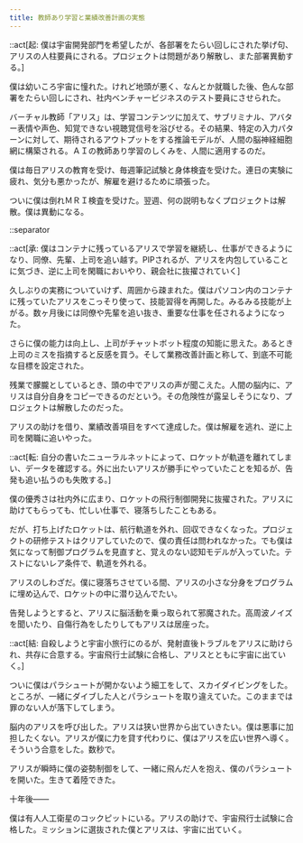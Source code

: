 ```yaml
---
title: 教師あり学習と業績改善計画の実態
---
```


::act[起: 僕は宇宙開発部門を希望したが、各部署をたらい回しにされた挙げ句、アリスの人柱要員にされる。プロジェクトは問題があり解散し、また部署異動する。]

僕は幼いころ宇宙に憧れた。けれど地頭が悪く、なんとか就職した後、色んな部署をたらい回しにされ、社内ベンチャービジネスのテスト要員にさせられた。

バーチャル教師「アリス」は、学習コンテンツに加えて、サブリミナル、アバター表情や声色、知覚できない視聴覚信号を浴びせる。その結果、特定の入力パターンに対して、期待されるアウトプットをする推論モデルが、人間の脳神経細胞網に構築される。ＡＩの教師あり学習のしくみを、人間に適用するのだ。

僕は毎日アリスの教育を受け、毎週筆記試験と身体検査を受けた。連日の実験に疲れ、気分も悪かったが、解雇を避けるために頑張った。

ついに僕は倒れＭＲＩ検査を受けた。翌週、何の説明もなくプロジェクトは解散。僕は異動になる。

::separator

::act[承: 僕はコンテナに残っているアリスで学習を継続し、仕事ができるようになり、同僚、先輩、上司を追い越す。PIPされるが、アリスを内包していることに気づき、逆に上司を閑職においやり、親会社に抜擢されていく]

久しぶりの実務についていけず、周囲から疎まれた。僕はパソコン内のコンテナに残っていたアリスをこっそり使って、技能習得を再開した。みるみる技能が上がる。数ヶ月後には同僚や先輩を追い抜き、重要な仕事を任されるようになった。

さらに僕の能力は向上し、上司がチャットボット程度の知能に思えた。あるとき上司のミスを指摘すると反感を買う。そして業務改善計画と称して、到底不可能な目標を設定された。

残業で朦朧としているとき、頭の中でアリスの声が聞こえた。人間の脳内に、アリスは自分自身をコピーできるのだという。その危険性が露呈しそうになり、プロジェクトは解散したのだった。

アリスの助けを借り、業績改善項目をすべて達成した。僕は解雇を逃れ、逆に上司を閑職に追いやった。

::act[転: 自分の書いたニューラルネットによって、ロケットが軌道を離れてしまい、データを確認する。外に出たいアリスが勝手にやっていたことを知るが、告発も追い払うのも失敗する。]

僕の優秀さは社内外に広まり、ロケットの飛行制御開発に抜擢された。アリスに助けてもらっても、忙しい仕事で、寝落ちしたこともある。

だが、打ち上げたロケットは、航行軌道を外れ、回収できなくなった。プロジェクトの研修テストはクリアしていたので、僕の責任は問われなかった。でも僕は気になって制御プログラムを見直すと、覚えのない認知モデルが入っていた。テストにないレア条件で、軌道を外れる。

アリスのしわざだ。僕に寝落ちさせている間、アリスの小さな分身をプログラムに埋め込んで、ロケットの中に潜り込んでたい。

告発しようとすると、アリスに脳活動を乗っ取られて邪魔された。高周波ノイズを聞いたり、自傷行為をしたりしてもアリスは居座った。

::act[結: 自殺しようと宇宙小旅行にのるが、発射直後トラブルをアリスに助けられ、共存に合意する。宇宙飛行士試験に合格し、アリスとともに宇宙に出ていく。]

ついに僕はパラシュートが開かないよう細工をして、スカイダイビングをした。ところが、一緒にダイブした人とパラシュートを取り違えていた。このままでは罪のない人が落下してしまう。

脳内のアリスを呼び出した。アリスは狭い世界から出ていきたい。僕は悪事に加担したくない。アリスが僕に力を貸す代わりに、僕はアリスを広い世界へ導く。そういう合意をした。数秒で。

アリスが瞬時に僕の姿勢制御をして、一緒に飛んだ人を抱え、僕のパラシュートを開いた。生きて着陸できた。

十年後――

僕は有人人工衛星のコックピットにいる。アリスの助けで、宇宙飛行士試験に合格した。ミッションに選抜された僕とアリスは、宇宙に出ていく。
